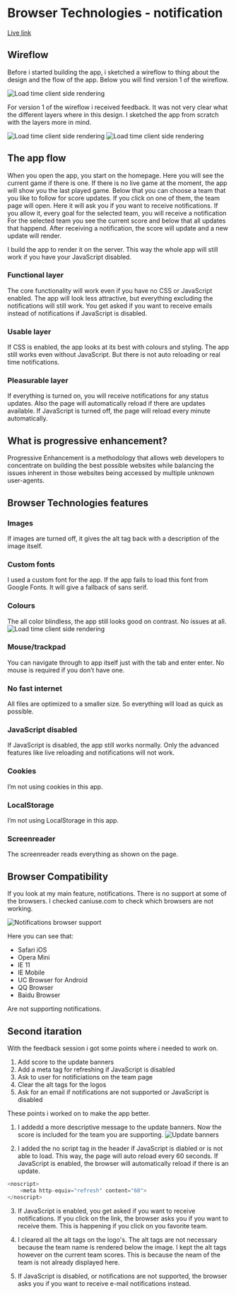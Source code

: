 # Browser Technologies - notification

[Live link](https://notification-team.herokuapp.com/)

## Wireflow
Before i started building the app, i sketched a wireflow to thing about the design and the flow of the app. Below you will find version 1 of the wireflow.

![Load time client side rendering](./docs/wireflow-1.jpg)

For version 1 of the wireflow i received feedback. It was not very clear what the different layers where in this design. I sketched the app from scratch with the layers more in mind.

![Load time client side rendering](./docs/wireflow-2-1.jpg)
![Load time client side rendering](./docs/wireflow-2-2.jpg)

## The app flow
When you open the app, you start on the homepage. Here you will see the current game if there is one. If there is no live game at the moment, the app will show you the last played game.
Below that you can choose a team that you like to follow for score updates. If you click on one of them, the team page will open. Here it will ask you if you want to receive notifications. If you allow it, every goal for the selected team, you will receive a notification
For the selected team you see the current score and below that all updates that happend. After receiving a notification, the score will update and a new update will render.

I build the app to render it on the server. This way the whole app will still work if you have your JavaScript disabled.

### Functional layer
The core functionality will work even if you have no CSS or JavaScript enabled. The app will look less attractive, but everything excluding the notifications will still work. You get asked if you want to receive emails instead of notifications if JavaScript is disabled.

### Usable layer
If CSS is enabled, the app looks at its best with colours and styling. The app still works even without JavaScript. But there is not auto reloading or real time notifications.

### Pleasurable layer
If everything is turned on, you will receive notifications for any status updates. Also the page will automatically reload if there are updates available. If JavaScript is turned off, the page will reload every minute automatically.

## What is progressive enhancement?
Progressive Enhancement is a methodology that allows web developers to concentrate on building the best possible websites while balancing the issues inherent in those websites being accessed by multiple unknown user-agents.

## Browser Technologies features
### Images
If images are turned off, it gives the alt tag back with a description of the image itself.

### Custom fonts
I used a custom font for the app. If the app fails to load this font from Google Fonts. It will give a fallback of sans serif.

### Colours
The all color blindless, the app still looks good on contrast. No issues at all.
![Load time client side rendering](./docs/red-weak-color.jpg)

### Mouse/trackpad
You can navigate through to app itself just with the tab and enter enter. No mouse is required if you don’t have one.

### No fast internet
All files are optimized to a smaller size. So everything will load as quick as possible.

### JavaScript disabled
If JavaScript is disabled, the app still works normally. Only the advanced features like live reloading and notifications will not work.

### Cookies
I’m not using cookies in this app.

### LocalStorage
I’m not using LocalStorage in this app.

### Screenreader
The screenreader reads everything as shown on the page.

## Browser Compatibility
If you look at my main feature, notifications. There is no support at some of the browsers. I checked caniuse.com to check which browsers are not working.

![Notifications browser support](./docs/caniuse-notification.jpg)

Here you can see that:
- Safari iOS
- Opera Mini
- IE 11
- IE Mobile
- UC Browser for Android
- QQ Browser
- Baidu Browser

Are not supporting notifications.

## Second itaration
With the feedback session i got some points where i needed to work on.
 1. Add score to the update banners
 2. Add a meta tag for refreshing if JavaScript is disabled
 3. Ask to user for notificiations on the team page
 4. Clear the alt tags for the logos
 5. Ask for an email if notifications are not supported or JavaScript is disabled

These points i worked on to make the app better.
 1. I addedd a more descriptive message to the update banners. Now the score is included for the team you are supporting.
![Update banners](./docs/second-iteration/update-banners.jpg)

 2. I added the no script tag in the header if JavaScript is diabled or is not able to load. This way, the page will auto reload every 60 seconds. If JavaScript is enabled, the browser will automatically reload if there is an update.

```javascript 
<noscript>
	<meta http-equiv="refresh" content="60">
</noscript>
```

3. If JavaScript is enabled, you get asked if you want to receive notifications. If you click on the link, the browser asks you if you want to receive them. This is happening if you click on you favorite team.

4. I cleared all the alt tags on the logo's. The alt tags are not necessary because the team name is rendered below the image. I kept the alt tags however on the current team scores. This is because the neam of the team is not already displayed here.

5. If JavaScript is disabled, or notifications are not supported, the browser asks you if you want to receive e-mail notifications instead.